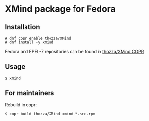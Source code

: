 # XMind package for Fedora


## Installation

```
# dnf copr enable thozza/XMind
# dnf install -y xmind
```
Fedora and EPEL-7 repositories can be found in [thozza/XMind COPR](https://copr.fedorainfracloud.org/coprs/thozza/XMind/)


## Usage

```
$ xmind
```

## For maintainers

Rebuild in copr:

```
$ copr build thozza/XMind xmind-*.src.rpm
```
